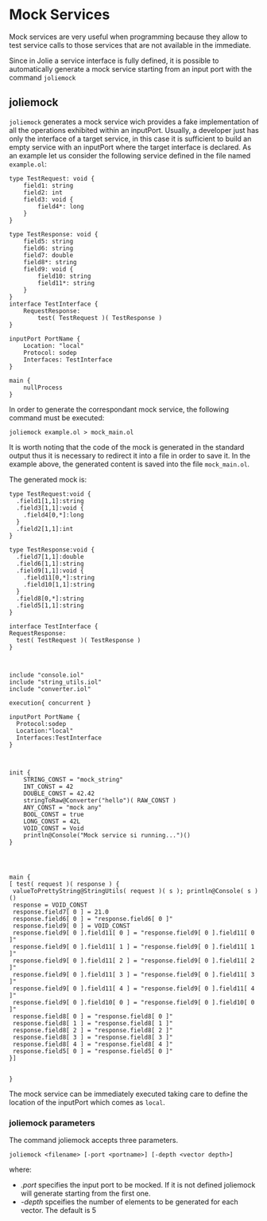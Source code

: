# Mock Services

Mock services are very useful when programming because they allow to test service calls to those services that are not available in the immediate.

Since in Jolie a service interface is fully defined, it is possible to automatically generate a mock service starting from an input port with the command `joliemock`

## joliemock

`joliemock` generates a mock service wich provides a fake implementation of all the operations exhibited within an inputPort.
Usually, a developer just has only the interface of a target service, in this case it is sufficient to build an empty service with an inputPort where the target interface is declared.
As an example let us consider the following service defined in the file named `example.ol`:

```jolie
type TestRequest: void {
    field1: string 
    field2: int
    field3: void {
        field4*: long
    }
}

type TestResponse: void {
    field5: string
    field6: string 
    field7: double 
    field8*: string 
    field9: void {
        field10: string 
        field11*: string
    }
}
interface TestInterface {
    RequestResponse:
        test( TestRequest )( TestResponse )
}

inputPort PortName {
    Location: "local"
    Protocol: sodep
    Interfaces: TestInterface
}

main {
    nullProcess
}
```

In order to generate the correspondant mock service, the following command must be executed:

```text
joliemock example.ol > mock_main.ol
```

It is worth noting that the code of the mock is generated in the standard output thus it is necessary to redirect it into a file in order to save it. In the example above, the generated content is saved into the file `mock_main.ol`.

The generated mock is:

```jolie
type TestRequest:void {
  .field1[1,1]:string
  .field3[1,1]:void {
    .field4[0,*]:long
  }
  .field2[1,1]:int
}

type TestResponse:void {
  .field7[1,1]:double
  .field6[1,1]:string
  .field9[1,1]:void {
    .field11[0,*]:string
    .field10[1,1]:string
  }
  .field8[0,*]:string
  .field5[1,1]:string
}

interface TestInterface {
RequestResponse:
  test( TestRequest )( TestResponse )
}



include "console.iol"
include "string_utils.iol"
include "converter.iol"

execution{ concurrent }

inputPort PortName {
  Protocol:sodep
  Location:"local"
  Interfaces:TestInterface
}



init {
    STRING_CONST = "mock_string"
    INT_CONST = 42
    DOUBLE_CONST = 42.42
    stringToRaw@Converter("hello")( RAW_CONST )
    ANY_CONST = "mock any"
    BOOL_CONST = true
    LONG_CONST = 42L
    VOID_CONST = Void
    println@Console("Mock service si running...")()
}


        

main {
[ test( request )( response ) {
 valueToPrettyString@StringUtils( request )( s ); println@Console( s )()
 response = VOID_CONST
 response.field7[ 0 ] = 21.0
 response.field6[ 0 ] = "response.field6[ 0 ]"
 response.field9[ 0 ] = VOID_CONST
 response.field9[ 0 ].field11[ 0 ] = "response.field9[ 0 ].field11[ 0 ]"
 response.field9[ 0 ].field11[ 1 ] = "response.field9[ 0 ].field11[ 1 ]"
 response.field9[ 0 ].field11[ 2 ] = "response.field9[ 0 ].field11[ 2 ]"
 response.field9[ 0 ].field11[ 3 ] = "response.field9[ 0 ].field11[ 3 ]"
 response.field9[ 0 ].field11[ 4 ] = "response.field9[ 0 ].field11[ 4 ]"
 response.field9[ 0 ].field10[ 0 ] = "response.field9[ 0 ].field10[ 0 ]"
 response.field8[ 0 ] = "response.field8[ 0 ]"
 response.field8[ 1 ] = "response.field8[ 1 ]"
 response.field8[ 2 ] = "response.field8[ 2 ]"
 response.field8[ 3 ] = "response.field8[ 3 ]"
 response.field8[ 4 ] = "response.field8[ 4 ]"
 response.field5[ 0 ] = "response.field5[ 0 ]"
}]


}
```

The mock service can be immediately executed taking care to define the location of the inputPort which comes as `local`.

### joliemock parameters

The command joliemock accepts three parameters.

```text
joliemock <filename> [-port <portname>] [-depth <vector depth>]
```

where:

- _.port_ specifies the input port to be mocked. If it is not defined joliemock will generate starting from the first one.
- _-depth_ spceifies the number of elements to be generated for each vector. The default is 5
